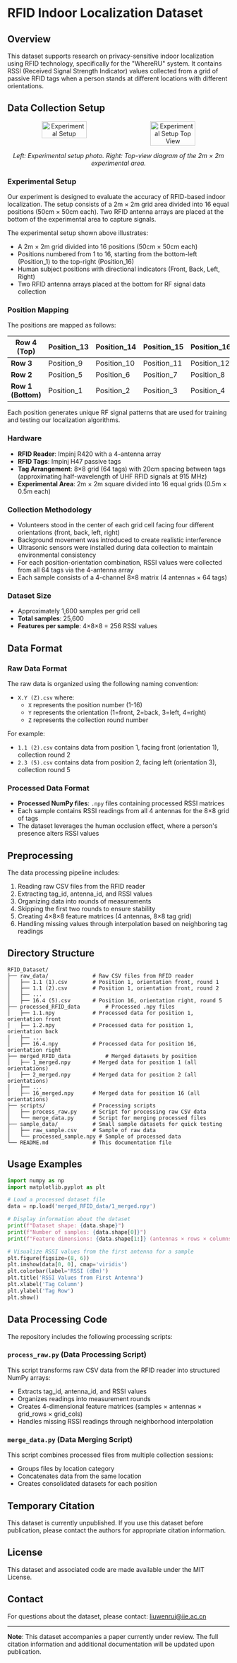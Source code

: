 # RFID Indoor Localization Dataset

## Overview

This dataset supports research on privacy-sensitive indoor localization using RFID technology, specifically for the "WhereRU" system. It contains RSSI (Received Signal Strength Indicator) values collected from a grid of passive RFID tags when a person stands at different locations with different orientations.

## Data Collection Setup

<div align="center">
  <div style="display: flex; justify-content: center; gap: 20px;">
    <img src="experimental_setup.png" alt="Experimental Setup" width="45%">
    <img src="topview_diagram.png" alt="Experimental Setup Top View" width="45%">
  </div>
  <p><em>Left: Experimental setup photo. Right: Top-view diagram of the 2m × 2m experimental area.</em></p>
</div>

### Experimental Setup

Our experiment is designed to evaluate the accuracy of RFID-based indoor localization. The setup consists of a 2m × 2m grid area divided into 16 equal positions (50cm × 50cm each). Two RFID antenna arrays are placed at the bottom of the experimental area to capture signals.

The experimental setup shown above illustrates:

- A 2m × 2m grid divided into 16 positions (50cm × 50cm each)
- Positions numbered from 1 to 16, starting from the bottom-left (Position_1) to the top-right (Position_16)
- Human subject positions with directional indicators (Front, Back, Left, Right)
- Two RFID antenna arrays placed at the bottom for RF signal data collection

### Position Mapping

The positions are mapped as follows:

| Row 4 (Top)    | Position_13 | Position_14 | Position_15 | Position_16 |
|----------------|-------------|-------------|-------------|-------------|
| **Row 3**      | Position_9  | Position_10 | Position_11 | Position_12 |
| **Row 2**      | Position_5  | Position_6  | Position_7  | Position_8  |
| **Row 1 (Bottom)** | Position_1  | Position_2  | Position_3  | Position_4  |

Each position generates unique RF signal patterns that are used for training and testing our localization algorithms.

### Hardware
- **RFID Reader**: Impinj R420 with a 4-antenna array
- **RFID Tags**: Impinj H47 passive tags
- **Tag Arrangement**: 8×8 grid (64 tags) with 20cm spacing between tags (approximating half-wavelength of UHF RFID signals at 915 MHz)
- **Experimental Area**: 2m × 2m square divided into 16 equal grids (0.5m × 0.5m each)

### Collection Methodology
- Volunteers stood in the center of each grid cell facing four different orientations (front, back, left, right)
- Background movement was introduced to create realistic interference
- Ultrasonic sensors were installed during data collection to maintain environmental consistency
- For each position-orientation combination, RSSI values were collected from all 64 tags via the 4-antenna array
- Each sample consists of a 4-channel 8×8 matrix (4 antennas × 64 tags)

### Dataset Size
- Approximately 1,600 samples per grid cell
- **Total samples**: 25,600
- **Features per sample**: 4×8×8 = 256 RSSI values

## Data Format

### Raw Data Format
The raw data is organized using the following naming convention:
- `X.Y (Z).csv` where:
  - `X` represents the position number (1-16)
  - `Y` represents the orientation (1=front, 2=back, 3=left, 4=right)
  - `Z` represents the collection round number

For example:
- `1.1 (2).csv` contains data from position 1, facing front (orientation 1), collection round 2
- `2.3 (5).csv` contains data from position 2, facing left (orientation 3), collection round 5

### Processed Data Format
- **Processed NumPy files**: `.npy` files containing processed RSSI matrices
- Each sample contains RSSI readings from all 4 antennas for the 8×8 grid of tags
- The dataset leverages the human occlusion effect, where a person's presence alters RSSI values

## Preprocessing

The data processing pipeline includes:
1. Reading raw CSV files from the RFID reader
2. Extracting tag_id, antenna_id, and RSSI values
3. Organizing data into rounds of measurements
4. Skipping the first two rounds to ensure stability
5. Creating 4×8×8 feature matrices (4 antennas, 8×8 tag grid)
6. Handling missing values through interpolation based on neighboring tag readings

## Directory Structure

```
RFID_Dataset/
├── raw_data/              # Raw CSV files from RFID reader
│   ├── 1.1 (1).csv        # Position 1, orientation front, round 1
│   ├── 1.1 (2).csv        # Position 1, orientation front, round 2
│   ├── ...
│   ├── 16.4 (5).csv       # Position 16, orientation right, round 5
├── processed_RFID_data        # Processed .npy files
│   ├── 1.1.npy            # Processed data for position 1, orientation front
│   ├── 1.2.npy            # Processed data for position 1, orientation back
│   ├── ...
│   ├── 16.4.npy           # Processed data for position 16, orientation right
├── merged_RFID_data           # Merged datasets by position
│   ├── 1_merged.npy       # Merged data for position 1 (all orientations)
│   ├── 2_merged.npy       # Merged data for position 2 (all orientations)
│   ├── ...
│   ├── 16_merged.npy      # Merged data for position 16 (all orientations)
├── scripts/               # Processing scripts
│   ├── process_raw.py     # Script for processing raw CSV data
│   └── merge_data.py      # Script for merging processed files
├── sample_data/           # Small sample datasets for quick testing
│   ├── raw_sample.csv     # Sample of raw data
│   └── processed_sample.npy # Sample of processed data
└── README.md              # This documentation file
```

## Usage Examples

```python
import numpy as np
import matplotlib.pyplot as plt

# Load a processed dataset file
data = np.load('merged_RFID_data/1_merged.npy')

# Display information about the dataset
print(f"Dataset shape: {data.shape}")
print(f"Number of samples: {data.shape[0]}")
print(f"Feature dimensions: {data.shape[1:]} (antennas × rows × columns)")

# Visualize RSSI values from the first antenna for a sample
plt.figure(figsize=(8, 6))
plt.imshow(data[0, 0], cmap='viridis')
plt.colorbar(label='RSSI (dBm)')
plt.title('RSSI Values from First Antenna')
plt.xlabel('Tag Column')
plt.ylabel('Tag Row')
plt.show()
```

## Data Processing Code

The repository includes the following processing scripts:

### `process_raw.py` (Data Processing Script)
This script transforms raw CSV data from the RFID reader into structured NumPy arrays:
- Extracts tag_id, antenna_id, and RSSI values
- Organizes readings into measurement rounds
- Creates 4-dimensional feature matrices (samples × antennas × grid_rows × grid_cols)
- Handles missing RSSI readings through neighborhood interpolation

### `merge_data.py` (Data Merging Script)
This script combines processed files from multiple collection sessions:
- Groups files by location category
- Concatenates data from the same location
- Creates consolidated datasets for each position

## Temporary Citation

This dataset is currently unpublished. If you use this dataset before publication, please contact the authors for appropriate citation information.

## License

This dataset and associated code are made available under the MIT License.

## Contact

For questions about the dataset, please contact:
liuwenrui@iie.ac.cn

---

**Note**: This dataset accompanies a paper currently under review. The full citation information and additional documentation will be updated upon publication.
